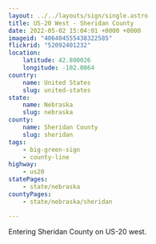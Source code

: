 ```yaml
---
layout: ../../layouts/sign/single.astro
title: US-20 West - Sheridan County
date: 2022-05-02 15:04:01 +0000 +0000
imageid: "406404555438322585"
flickrid: "52092401232"
location:
    latitude: 42.800026
    longitude: -102.0864
country:
    name: United States
    slug: united-states
state:
    name: Nebraska
    slug: nebraska
county:
    name: Sheridan County
    slug: sheridan
tags:
    - big-green-sign
    - county-line
highway:
    - us20
statePages:
    - state/nebraska
countyPages:
    - state/nebraska/sheridan

---
```

Entering Sheridan County on US-20 west.